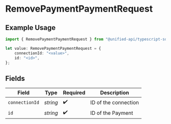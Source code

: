 # RemovePaymentPaymentRequest

## Example Usage

```typescript
import { RemovePaymentPaymentRequest } from "@unified-api/typescript-sdk/sdk/models/operations";

let value: RemovePaymentPaymentRequest = {
    connectionId: "<value>",
    id: "<id>",
};
```

## Fields

| Field                | Type                 | Required             | Description          |
| -------------------- | -------------------- | -------------------- | -------------------- |
| `connectionId`       | *string*             | :heavy_check_mark:   | ID of the connection |
| `id`                 | *string*             | :heavy_check_mark:   | ID of the Payment    |